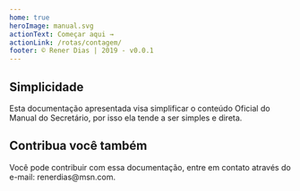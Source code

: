 ```yaml
---
home: true
heroImage: manual.svg
actionText: Começar aqui →
actionLink: /rotas/contagem/
footer: © Rener Dias | 2019 - v0.0.1
---
```


<div class="features">
  <div class="feature">
    <h2>Simplicidade</h2>
    <p>Esta documentação apresentada visa simplificar o conteúdo Oficial do Manual do Secretário, por isso ela tende a ser simples e direta.</p>
  </div>
  <div class="feature">
    <h2>Contribua você também</h2>
    <p>Você pode contribuir com essa documentação, entre em contato através do e-mail: renerdias@msn.com.</p>
  </div>
</div>
